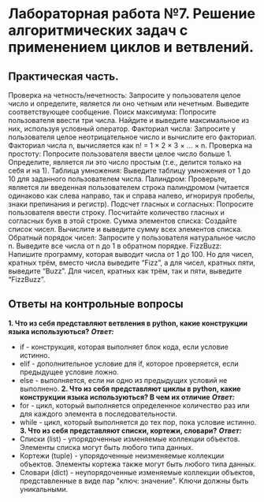 # Лабораторная работа №7. Решение алгоритмических задач с применением циклов и ветвлений.

## Практическая часть.
Проверка на четность/нечетность: Запросите у пользователя целое число и определите, является ли оно четным или нечетным. Выведите соответствующее сообщение.
Поиск максимума: Попросите пользователя ввести три числа. Найдите и выведите максимальное из них, используя условный оператор.
Факториал числа: Запросите у пользователя целое неотрицательное число и вычислите его факториал. Факториал числа n, вычисляется как n! = 1 × 2 × 3 × … × n.
Проверка на простоту: Попросите пользователя ввести целое число больше 1. Определите, является ли это число простым (т.е., делится только на себя и на 1).
Таблица умножения: Выведите таблицу умножения от 1 до 10 для заданного пользователем числа.
Палиндром: Проверьте, является ли введенная пользователем строка палиндромом (читается одинаково как слева направо, так и справа налево, игнорируя пробелы, знаки препинания и регистр).
Подсчет гласных и согласных: Попросите пользователя ввести строку. Посчитайте количество гласных и согласных букв в этой строке.
Сумма элементов списка: Создайте список чисел. Вычислите и выведите сумму всех элементов списка.
Обратный порядок чисел: Запросите у пользователя натуральное число n. Выведите все числа от n до 1 в обратном порядке.
FizzBuzz: Напишите программу, которая выводит числа от 1 до 100. Но для чисел, кратных трём, вместо числа выведите “Fizz”, а для чисел, кратных пяти, выведите “Buzz”. Для чисел, кратных как трём, так и пяти, выведите “FizzBuzz”.

## Ответы на контрольные вопросы
**1. Что из себя представляют ветвления в python, какие конструкции языка используються?**
***Ответ:***
- if - конструкция, которая выполняет блок кода, если условие истинно.
- elif - дополнительное условие для if, которое проверяется, если предыдущее условие ложно.
- else - выполняется, если ни одно из предыдущих условий не выполнено. 
**2. Что из себя представляют циклы в python, какие конструкции языка используються? В чем их отличие**
***Ответ:***
- for - цикл, который выполняется определенное количество раз или для каждого элемента в последовательности.
- while - цикл, который выполняется до тех пор, пока условие истинно.
**3. Что из себя представляют списки, кортежи, словари?**
***Ответ:***
- Списки (list) - упорядоченные изменяемые коллекции объектов. Элементы списка могут быть любого типа данных.
- Кортежи (tuple) - упорядоченные неизменяемые коллекции объектов. Элементы кортежа также могут быть любого типа данных.
- Словари (dict) - неупорядоченные изменяемые коллекции объектов, представленные в виде пар "ключ: значение". Ключи должны быть уникальными.